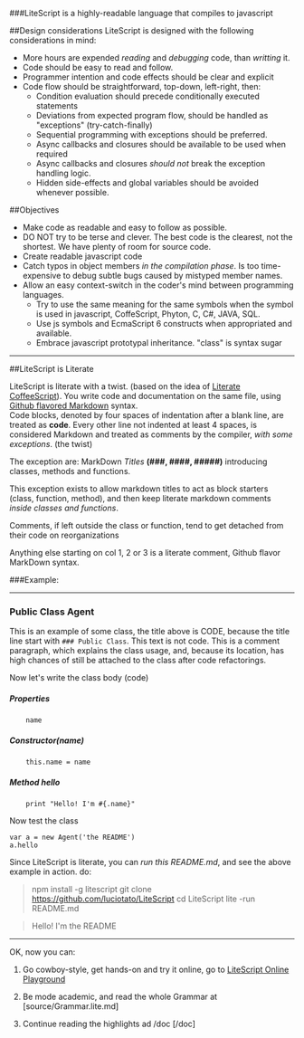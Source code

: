 ###LiteScript is a highly-readable language that compiles to javascript

##Design considerations
LiteScript is designed with the following considerations in mind:

* More hours are expended *reading* and *debugging* code, than *writting* it.
* Code should be easy to read and follow. 
* Programmer intention and code effects should be clear and explicit
* Code flow should be straightforward, top-down, left-right, then:
  * Condition evaluation should precede conditionally executed statements
  * Deviations from expected program flow, should be handled as "exceptions" (try-catch-finally)
  * Sequential programming with exceptions should be preferred.
  * Async callbacks and closures should be available to be used when required
  * Async callbacks and closures *should not* break the exception handling logic.
  * Hidden side-effects and global variables should be avoided whenever possible.

##Objectives

* Make code as readable and easy to follow as possible.
* DO NOT try to be terse and clever. The best code is the clearest, not the shortest. We have plenty of room for source code.
* Create readable javascript code
* Catch typos in object members *in the compilation phase*. Is too time-expensive to debug subtle bugs caused by mistyped member names.
* Allow an easy context-switch in the coder's mind between programming languages.
  - Try to use the same meaning for the same symbols when the symbol is used in javascript, CoffeScript, Phyton, C, C#, JAVA, SQL.
  - Use js symbols and EcmaScript 6 constructs when appropriated and available.
  - Embrace javascript prototypal inheritance. "class" is syntax sugar

------

##LiteScript is Literate

LiteScript is literate with a twist. (based on the idea of [Literate CoffeeScript](http://coffeescript.org/#literate)).  You write code and documentation on the same file, using [Github flavored Markdown](https://help.github.com/articles/github-flavored-markdown) syntax.  
Code blocks, denoted by four spaces of indentation after a blank line, are treated as **code**.
Every other line not indented at least 4 spaces, is considered Markdown 
and treated as comments by the compiler, *with some exceptions*. (the twist)

The exception are: MarkDown *Titles* **(###, ####, #####)** 
introducing classes, methods and functions.

This exception exists to allow markdown titles to act as block starters (class, function, method), 
and then keep literate markdown comments *inside classes and functions*. 

Comments, if left outside the class or function, tend to 
get detached from their code on reorganizations

Anything else starting on col 1, 2 or 3 is a literate comment, Github flavor MarkDown syntax.

###Example:

-----
### Public Class Agent
This is an example of some class, the title above is CODE, because 
the title line start with `### Public Class`. This text is not code. This is a comment paragraph, 
which explains the class usage, and, because its location, 
has high chances of still be attached to the class after code refactorings. 

Now let's write the class body (code)
    
##### Properties
        name
    
##### Constructor(name)
        this.name = name
    
##### Method hello
        print "Hello! I'm #{.name}"

Now test the class

    var a = new Agent('the README')
    a.hello

Since LiteScript is literate, you can *run this README.md*, 
and see the above example in action. do:

>npm install -g litescript
>git clone https://github.com/luciotato/LiteScript
>cd LiteScript
>lite -run README.md


> Hello! I'm the README


-----------

OK, now you can: 

1. Go cowboy-style, get hands-on and try it online, 
go to [LiteScript Online Playground](http://rawgithub.com/luciotato/litescript_online_playground/master/playground/index.html)

2. Be mode academic, and read the whole Grammar at [source/Grammar.lite.md]

3. Continue reading the highlights ad /doc [/doc]

